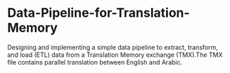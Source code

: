 # Data-Pipeline-for-Translation-Memory
Designing and implementing a simple data pipeline to extract, transform, and load  (ETL) data from a Translation Memory exchange (TMX).The TMX file  contains parallel translation between English and Arabic.
